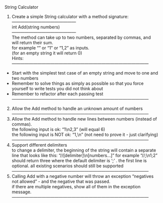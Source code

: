 String Calculator

1. Create a simple String calculator with a method signature:\
———————————————\
int Add(string numbers)\
———————————————\
The method can take up to two numbers, separated by commas, and will return their sum. \
for example “” or “1” or “1,2” as inputs.\
(for an empty string it will return 0) \
Hints:\
————————————————————————————————
 - Start with the simplest test case of an empty string and move to one and two numbers
 - Remember to solve things as simply as possible so that you force yourself to write tests you did not think about
 - Remember to refactor after each passing test\
————————————————————————————————
2. Allow the Add method to handle an unknown amount of numbers\
————————————————————————————————
3. Allow the Add method to handle new lines between numbers (instead of commas).\
the following input is ok: “1\n2,3” (will equal 6)\
the following input is NOT ok: “1,\n” (not need to prove it - just clarifying)\
————————————————————————————————
4. Support different delimiters\
to change a delimiter, the beginning of the string will contain a separate line that looks like this: “//[delimiter]\n[numbers…]” for example “//;\n1;2” should return three where the default delimiter is ‘;’ .
the first line is optional. all existing scenarios should still be supported\
————————————————————————————————
5. Calling Add with a negative number will throw an exception “negatives not allowed” - and the negative that was passed. \
if there are multiple negatives, show all of them in the exception message.\
————————————————————————————————